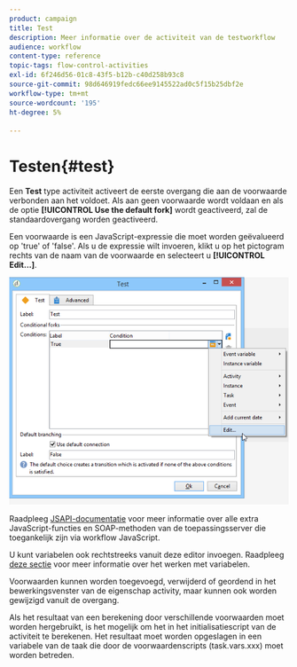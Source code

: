 ```yaml
---
product: campaign
title: Test
description: Meer informatie over de activiteit van de testworkflow
audience: workflow
content-type: reference
topic-tags: flow-control-activities
exl-id: 6f246d56-01c8-43f5-b12b-c40d258b93c8
source-git-commit: 98d646919fedc66ee9145522ad0c5f15b25dbf2e
workflow-type: tm+mt
source-wordcount: '195'
ht-degree: 5%

---
```


# Testen{#test}

Een **Test** type activiteit activeert de eerste overgang die aan de voorwaarde verbonden aan het voldoet. Als aan geen voorwaarde wordt voldaan en als de optie **[!UICONTROL Use the default fork]** wordt geactiveerd, zal de standaardovergang worden geactiveerd.

Een voorwaarde is een JavaScript-expressie die moet worden geëvalueerd op &#39;true&#39; of &#39;false&#39;. Als u de expressie wilt invoeren, klikt u op het pictogram rechts van de naam van de voorwaarde en selecteert u **[!UICONTROL Edit...]**.

![](assets/edit_test.png)

Raadpleeg [JSAPI-documentatie](https://docs.adobe.com/content/help/en/campaign-classic/technicalresources/api/index.html) voor meer informatie over alle extra JavaScript-functies en SOAP-methoden van de toepassingsserver die toegankelijk zijn via workflow JavaScript.

U kunt variabelen ook rechtstreeks vanuit deze editor invoegen. Raadpleeg [deze sectie](../../workflow/using/javascript-scripts-and-templates.md#variables) voor meer informatie over het werken met variabelen.

Voorwaarden kunnen worden toegevoegd, verwijderd of geordend in het bewerkingsvenster van de eigenschap activity, maar kunnen ook worden gewijzigd vanuit de overgang.

Als het resultaat van een berekening door verschillende voorwaarden moet worden hergebruikt, is het mogelijk om het in het initialisatiescript van de activiteit te berekenen. Het resultaat moet worden opgeslagen in een variabele van de taak die door de voorwaardenscripts (task.vars.xxx) moet worden betreden.
